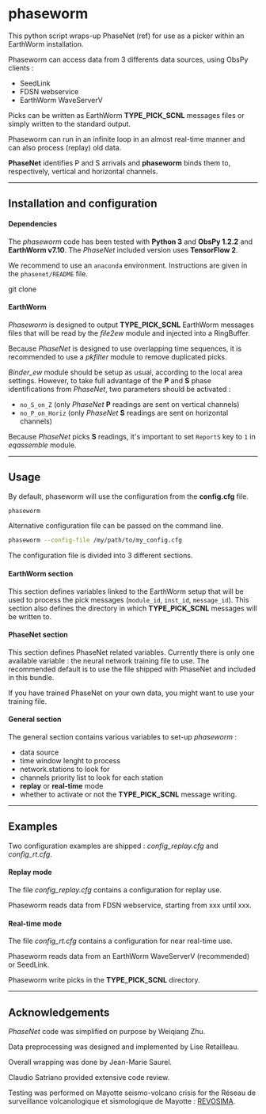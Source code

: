 # phaseworm

This python script wraps-up PhaseNet (ref) for use as a picker within
an EarthWorm installation.

Phaseworm can access data from 3 differents data sources, using ObsPy clients :
* SeedLink
* FDSN webservice
* EarthWorm WaveServerV

Picks can be written as EarthWorm **TYPE_PICK_SCNL** messages files or simply
written to the standard output.

Phaseworm can run in an infinite loop in an almost real-time manner
and can also process (replay) old data.

**PhaseNet** identifies P and S arrivals and **phaseworm** binds them to,
respectively, vertical and horizontal channels.

---
## Installation and configuration
#### Dependencies
The _phaseworm_ code has been tested with **Python 3** and **ObsPy 1.2.2** and
**EarthWorm v7.10**.
The _PhaseNet_ included version uses **TensorFlow 2**.

We recommend to use an `anaconda` environment.
Instructions are given in the `phasenet/README` file.

git clone

#### EarthWorm
_Phaseworm_ is designed to output **TYPE_PICK_SCNL** EarthWorm messages files
that will be read by the _file2ew_ module and injected into a RingBuffer.

Because _PhaseNet_ is designed to use overlapping time sequences,
it is recommended to use a _pkfilter_ module to remove duplicated picks.

_Binder_ew_ module should be setup as usual, according to the local area
settings. However, to take full advantage of the **P** and **S** phase
identifications from _PhaseNet_, two parameters should be activated :
* `no_S_on_Z` (only _PhaseNet_ **P** readings are sent on vertical channels)
* `no_P_on_Horiz` (only _PhaseNet_ **S** readings are sent on horizontal channels)

Because _PhaseNet_ picks **S** readings, it's important to set `ReportS` key
to `1` in _eqassemble_ module.

---
## Usage
By default, phaseworm will use the configuration from the **config.cfg** file.
```sh
phaseworm
```
Alternative configuration file can be passed on the command line.
```sh
phaseworm --config-file /my/path/to/my_config.cfg
```
The configuration file is divided into 3 different sections.

#### EarthWorm section
This section defines variables linked to the EarthWorm setup that will be used
to process the pick messages (`module_id`, `inst_id`, `message_id`).
This section also defines the directory in which **TYPE_PICK_SCNL** messages
will be written to.

#### PhaseNet section
This section defines PhaseNet related variables.
Currently there is only one available variable : the neural network training
file to use.
The recommended default is to use the file shipped with PhaseNet and
included in this bundle.

If you have trained PhaseNet on your own data, you might want to use
your training file.

#### General section
The general section contains various variables to set-up _phaseworm_ :
* data source
* time window lenght to process
* network.stations to look for
* channels priority list to look for each station
* **replay** or **real-time** mode
* whether to activate or not the **TYPE_PICK_SCNL** message writing.

---
## Examples
Two configuration examples are shipped : _config_replay.cfg_ and _config_rt.cfg_.

#### Replay mode
The file _config_replay.cfg_ contains a configuration for replay use.

Phaseworm reads data from FDSN webservice, starting from xxx until xxx.

#### Real-time mode
The file _config_rt.cfg_ contains a configuration for near real-time use.

Phaseworm reads data from an EarthWorm WaveServerV (recommended) or SeedLink.

Phaseworm write picks in the **TYPE_PICK_SCNL** directory.

---
## Acknowledgements
_PhaseNet_ code was simplified on purpose by Weiqiang Zhu.

Data preprocessing was designed and implemented by Lise Retailleau.

Overall wrapping was done by Jean-Marie Saurel.

Claudio Satriano provided extensive code review.

Testing was performed on Mayotte seismo-volcano crisis for the
Réseau de surveillance volcanologique et sismologique de Mayotte : [REVOSIMA](
http://www.ipgp.fr/revosima).
